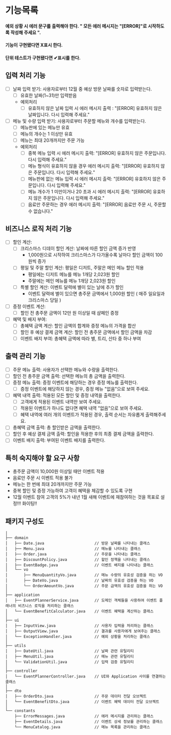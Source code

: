 # 기능목록

#### 예외 상황 시 에러 문구를 출력해야 한다. " 모든 에러 메시지는 "[ERROR]"로 시작하도록 작성해 주세요 ".

#### 기능이 구현됐다면 X표시 한다.

#### 단위 테스트가 구현됐다면 ✔표시를 한다.

## 입력 처리 기능

- [ ] 날짜 입력 받기: 사용자로부터 12월 중 예상 방문 날짜를 숫자로 입력받는다.
  - [ ] 유효한 날짜(1~31)만 입력받음
  - 예외처리
    - [ ] 유효하지 않은 날짜 입력 시 에러 메시지 출력 : "[ERROR] 유효하지 않은 날짜입니다. 다시 입력해 주세요."

- [ ] 메뉴 및 수량 입력 받기: 사용자로부터 주문할 메뉴와 개수를 입력받는다.
  - [ ] 메뉴판에 있는 메뉴만 유효
  - [ ] 메뉴의 개수는 1 이상만 유효
  - [ ] 메뉴는 최대 20개까지만 주문 가능
  - 예외처리
    - [ ] 중복 메뉴 입력 시 에러 메시지 출력: "[ERROR] 유효하지 않은 주문입니다. 다시 입력해 주세요."
    - [ ] 메뉴 형식이 유효하지 않을 경우 에러 메시지 출력: "[ERROR] 유효하지 않은 주문입니다. 다시 입력해 주세요."
    - [ ] 메뉴판에 없는 메뉴 입력 시 에러 메시지 출력: "[ERROR] 유효하지 않은 주문입니다. 다시 입력해 주세요."
    - [ ] 메뉴 개수가 1 미만이거나 20 초과 시 에러 메시지 출력: "[ERROR] 유효하지 않은 주문입니다. 다시 입력해 주세요."
    - [ ] 음료만 주문하는 경우 에러 메시지 출력: "[ERROR] 음료만 주문 시, 주문할 수 없습니다."

## 비즈니스 로직 처리 기능

- [ ] 할인 계산:
  - [ ] 크리스마스 디데이 할인 계산: 날짜에 따른 할인 금액 증가 반영
    - 1,000원으로 시작하여 크리스마스가 다가올수록 날마다 할인 금액이 100원씩 증가
  - [ ] 평일 및 주말 할인 계산: 평일은 디저트, 주말은 메인 메뉴 할인 적용
    - 평일에는 디저트 메뉴를 메뉴 1개당 2,023원 할인
    - 주말에는 메인 메뉴를 메뉴 1개당 2,023원 할인
  - [ ] 특별 할인 계산: 이벤트 달력에 별이 있는 날에 추가 할인
    - 이벤트 달력에 별이 있으면 총주문 금액에서 1,000원 할인 ( 매주 일요일과 크리스마스 당일 )

- [ ] 증정 이벤트 계산: 
  - [ ] 할인 전 총주문 금액이 12만 원 이상일 때 샴페인 증정

- [ ] 혜택 및 배지 부여:
  - [ ] 총혜택 금액 계산: 할인 금액의 합계와 증정 메뉴의 가격을 합산
  - [ ] 할인 후 예상 결제 금액 계산: 할인 전 총주문 금액에서 할인 금액을 차감
  - [ ] 이벤트 배지 부여: 총혜택 금액에 따라 별, 트리, 산타 중 하나 부여

## 출력 관리 기능

- [ ] 주문 메뉴 출력: 사용자가 선택한 메뉴와 수량을 출력한다.
- [ ] 할인 전 총주문 금액 출력: 선택한 메뉴의 총 금액을 출력한다.
- [ ] 증정 메뉴 출력: 증정 이벤트에 해당하는 경우 증정 메뉴를 출력한다.
  - [ ] 증정 이벤트에 해당하지 않는 경우, 증정 메뉴 "없음"으로 보여 주세요.
- [ ] 혜택 내역 출력: 적용된 모든 할인 및 증정 내역을 출력한다.
  - [ ] 고객에게 적용된 이벤트 내역만 보여 주세요.
  - [ ] 적용된 이벤트가 하나도 없다면 혜택 내역 "없음"으로 보여 주세요.
  - [ ] 혜택 내역에 여러 개의 이벤트가 적용된 경우, 출력 순서는 자유롭게 출력해주세요.
- [ ] 총혜택 금액 출력: 총 할인받은 금액을 출력한다.
- [ ] 할인 후 예상 결제 금액 출력: 할인을 적용한 후의 최종 결제 금액을 출력한다.
- [ ] 이벤트 배지 출력: 부여된 이벤트 배지를 출력한다.

## 특히 숙지해야 할 요구 사항
- 총주문 금액이 10,000원 이상일 때만 이벤트 적용
- 음료만 주문 시 이벤트 적용 불가
- 메뉴는 한 번에 최대 20개까지만 주문 가능
- 중복 할인 및 증정 가능하여 고객이 혜택을 체감할 수 있도록 구현
- 12월 이벤트 참여 고객의 5%가 내년 1월 새해 이벤트에 재참여하는 것을 목표로 설정!!! 화이팅!!

## 패키지 구성도

````
│
├── domain
│   ├── Date.java                      // 방문 날짜를 나타내는 클래스
│   ├── Menu.java                      // 메뉴를 나타내는 클래스
│   ├── Order.java                     // 주문을 나타내는 클래스
│   ├── DiscountPolicy.java            // 할인 정책을 나타내는 클래스
│   ├── EventBadge.java                // 이벤트 배지를 나타내는 클래스
│   └── vo
│       ├── MenuQuantityVo.java        // 메뉴 수량의 유효성 검증을 하는 VO
│       ├── DateVo.java                // 날짜의 유효성 검증을 하는 VO
│       └── OrderAmountVo.java         // 주문 금액의 유효성 검증을 하는 VO
│
├── application
│   ├── EventPlannerService.java       // 도메인 객체들을 사용하여 이벤트 플래너의 비즈니스 로직을 처리하는 클래스
│   └── EventBenefitCalculator.java    // 이벤트 혜택을 계산하는 클래스
│
├── ui
│   ├── InputView.java                 // 사용자 입력을 처리하는 클래스
│   ├── OutputView.java                // 결과를 사용자에게 보여주는 클래스
│   └── ExceptionHandler.java          // 예외 상황을 처리하는 클래스
│
├── utils
│   ├── DateUtil.java                  // 날짜 관련 유틸리티
│   ├── MenuUtil.java                  // 메뉴 관련 유틸리티
│   └── ValidationUtil.java            // 입력 검증 유틸리티
│
├── controller
│   └── EventPlannerController.java    // UI와 Application 사이를 연결하는 클래스
│
├── dto
│   ├── OrderDto.java                  // 주문 데이터 전달 오브젝트
│   └── EventBenefitDto.java           // 이벤트 혜택 데이터 전달 오브젝트
│
└── constants
    ├── ErrorMessages.java             // 에러 메시지를 관리하는 클래스
    ├── EventDetails.java              // 이벤트 상세 정보를 관리하는 클래스
    └── MenuCatalog.java               // 메뉴 목록을 관리하는 클래스
````